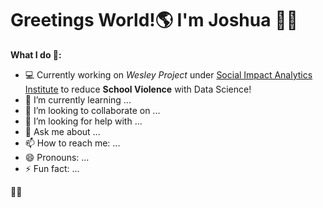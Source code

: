 # Greetings World!:earth_americas: I'm Joshua :wave::grin:

**What I do :thinking::**

- :computer: Currently working on  _Wesley Project_ under [Social Impact Analytics Institute](https://www.siainstitute.org/) to reduce **School Violence** with Data Science!
- 🌱 I’m currently learning ...
- 👯 I’m looking to collaborate on ...
- 🤔 I’m looking for help with ...
- 💬 Ask me about ...
- 📫 How to reach me: ...
- 😄 Pronouns: ...
- ⚡ Fun fact: ...

:technologist:
